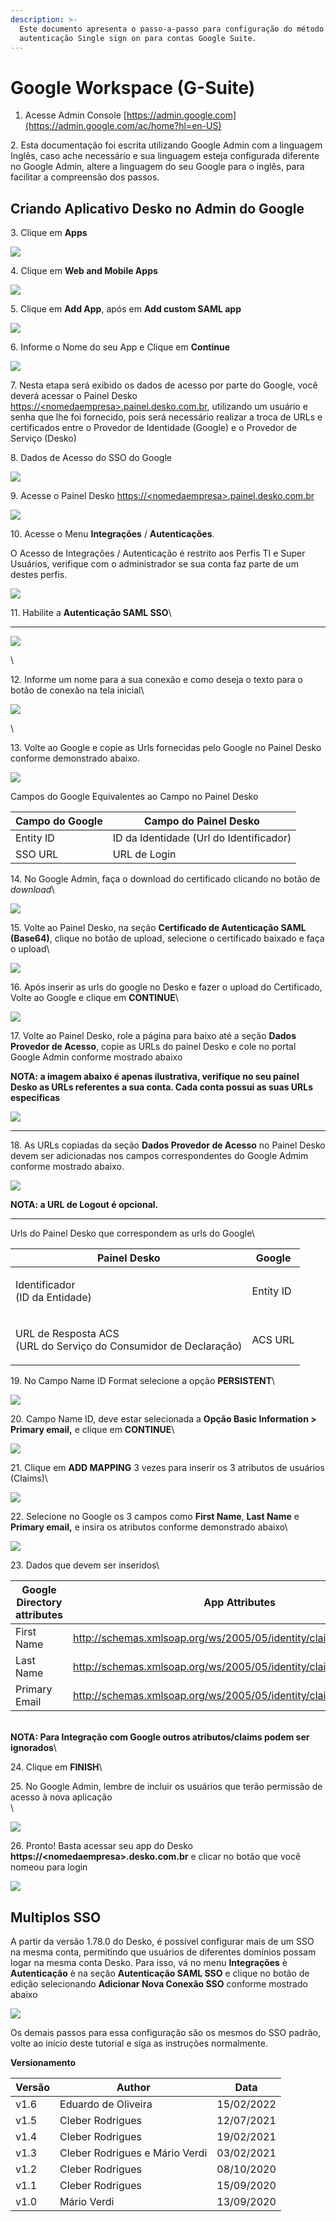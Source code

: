 ```yaml
---
description: >-
  Este documento apresenta o passo-a-passo para configuração do método de
  autenticação Single sign on para contas Google Suite.
---
```


# Google Workspace (G-Suite)

1. Acesse Admin Console [https://admin.google.com](https://admin.google.com/ac/home?hl=en-US)

2\. Esta documentação foi escrita utilizando Google Admin com a linguagem Inglês, caso ache necessário e sua linguagem esteja configurada diferente no Google Admin, altere a linguagem do seu Google para o inglês, para facilitar a compreensão dos passos.

## Criando Aplicativo Desko no Admin do Google

3\. Clique em **Apps**

![](<../.gitbook/assets/2 (1).png>)

4\. Clique em **Web and Mobile Apps**

![](<../.gitbook/assets/3 (1).png>)

5\. Clique em **Add App**, após em **Add custom SAML app**

![](<../.gitbook/assets/4 (1).png>)

6\. Informe o Nome do seu App e Clique em **Continue**

![](<../.gitbook/assets/5 (1).png>)

7\. Nesta etapa será exibido os dados de acesso por parte do Google, você deverá acessar o Painel Desko [https://\<nomedaempresa>.painel.desko.com.br](https://\<nomedaempresa>.painel.desko.com.br), utilizando um usuário e senha que lhe foi fornecido, pois será necessário realizar a troca de URLs e certificados entre o Provedor de Identidade (Google) e o Provedor de Serviço (Desko)

8\. Dados de Acesso do SSO do Google

![](https://lh5.googleusercontent.com/PcF489Uc5W-m6OsoqEeVdtlO2S6UkqhFxbuJw4PE-SbI2O3BL9TvfbBHfwWUC8gQOTeTGA-T5MZ6xHM4Cm0i5R0M8VqQLq37pm09OsSBdwLs6yv\_YWKGwAtZ2u9Jx7S3p-nl7QSY=s0)

9\. Acesse o Painel Desko [https://\<nomedaempresa>.painel.desko.com.br](https://\<nomedaempresa>.painel.desko.com.br)

![](../.gitbook/assets/sso7.png)

10\. Acesse o Menu **Integrações** / **Autenticações**.

O Acesso de Integrações / Autenticação é restrito aos Perfis TI e Super Usuários, verifique com o administrador se sua conta faz parte de um destes perfis.

![](<../.gitbook/assets/8 (1).png>)

11\. Habilite a **Autenticação SAML SSO**\
****

![](../.gitbook/assets/sso1.png)

\


12\. Informe um nome para a sua conexão e como deseja o texto para o botão de conexão na tela inicial\


![](../.gitbook/assets/sso2.png)

\


13\. Volte ao Google e copie as Urls fornecidas pelo Google no Painel Desko conforme demonstrado abaixo.



![](<../.gitbook/assets/11 (1).png>)

Campos do Google Equivalentes ao Campo no Painel Desko

| **Campo do Google** | **Campo do Painel Desko**               |
| ------------------- | --------------------------------------- |
| Entity ID           | ID da Identidade (Url do Identificador) |
| SSO URL             | URL de Login                            |

14\. No Google Admin, faça o download do certificado clicando no botão de _download_\


![](<../.gitbook/assets/12 (1).png>)

15\. Volte ao Painel Desko, na seção **Certificado de Autenticação SAML (Base64)**, clique no botão de upload, selecione o certificado baixado e faça o upload\


![](../.gitbook/assets/sso5.png)

16\. Após inserir as urls do google no Desko e fazer o upload do Certificado, Volte ao Google e clique em **CONTINUE**\


![](<../.gitbook/assets/14 (1).png>)

17\. Volte ao Painel Desko, role a página para baixo até a seção **Dados Provedor de Acesso**, copie as URLs do painel Desko e cole no portal Google Admin conforme mostrado abaixo

**NOTA: a imagem abaixo é apenas ilustrativa, verifique no seu painel Desko as URLs referentes a sua conta. Cada conta possui as suas URLs específicas**&#x20;

![](<../.gitbook/assets/sso13 (2).png>)

****

18\. As URLs copiadas da seção **Dados Provedor de Acesso** no Painel Desko devem ser adicionadas nos campos correspondentes do Google Admim conforme mostrado abaixo.

![](../.gitbook/assets/sso15.png)

**NOTA: a URL de Logout é opcional.**

****

Urls do Painel Desko que correspondem as urls do Google\


| **Painel Desko**                                                           | **Google** |
| -------------------------------------------------------------------------- | ---------- |
| <p>Identificador<br>(ID da Entidade)</p>                                   | Entity ID  |
| <p>URL de Resposta ACS<br>(URL do Serviço do Consumidor de Declaração)</p> | ACS URL    |

19\. No Campo Name ID Format selecione a opção **PERSISTENT**\


![](<../.gitbook/assets/17 (1).png>)

20\. Campo Name ID, deve estar selecionada a **Opção Basic Information > Primary email,** e clique em **CONTINUE**\


![](../.gitbook/assets/G17tempsnip.png)

21\. Clique em **ADD MAPPING** 3 vezes para inserir os 3 atributos de usuários (Claims)\


![](<../.gitbook/assets/19 (1).png>)

22\. Selecione no Google os 3 campos como **First Name**, **Last Name** e **Primary email,** e insira os atributos conforme demonstrado abaixo\


![](<../.gitbook/assets/20 (1).png>)

23\. Dados que devem ser inseridos\


| **Google Directory attributes** | **App Attributes**                                                 |
| ------------------------------- | ------------------------------------------------------------------ |
| First Name                      | http://schemas.xmlsoap.org/ws/2005/05/identity/claims/name         |
| Last Name                       | http://schemas.xmlsoap.org/ws/2005/05/identity/claims/lastname     |
| Primary Email                   | http://schemas.xmlsoap.org/ws/2005/05/identity/claims/emailaddress |

\
**NOTA: Para Integração com Google outros atributos/claims podem ser ignorados**\


24\. Clique em **FINISH**\


25\. No Google Admin, lembre de incluir os usuários que terão permissão de acesso à nova aplicação\
\


![](<../.gitbook/assets/21 (1).png>)

26\. Pronto! Basta acessar seu app do Desko **https://\<nomedaempresa>.desko.com.br** e clicar no botão que você nomeou para login

![](<../.gitbook/assets/okta18 (1).png>)

## **Multiplos SSO**&#x20;



A partir da versão 1.78.0 do Desko, é possível configurar mais de um SSO na mesma conta, permitindo que usuários de diferentes domínios possam logar na mesma conta Desko. Para isso, vá no menu **Integrações** è **Autenticação** è na seção **Autenticação SAML SSO** e clique no botão de edição selecionando **Adicionar Nova Conexão SSO** conforme mostrado abaixo

![](../.gitbook/assets/sso14.png)

Os demais passos para essa configuração são os mesmos do SSO padrão, volte ao início deste tutorial e siga as instruções normalmente.



**Versionamento**

| **Versão** | **Author**                     | **Data**   |
| ---------- | ------------------------------ | ---------- |
| v1.6       | Eduardo de Oliveira            | 15/02/2022 |
| v1.5       | Cleber Rodrigues               | 12/07/2021 |
| v1.4       | Cleber Rodrigues               | 19/02/2021 |
| v1.3       | Cleber Rodrigues e Mário Verdi | 03/02/2021 |
| v1.2       | Cleber Rodrigues               | 08/10/2020 |
| v1.1       | Cleber Rodrigues               | 15/09/2020 |
| v1.0       | Mário Verdi                    | 13/09/2020 |
